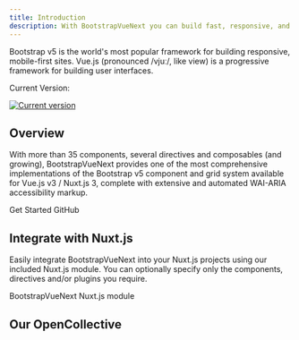 ```yaml
---
title: Introduction
description: With BootstrapVueNext you can build fast, responsive, and ARIA accessible projects on the web using Vue.js and Bootstrap v5.
---
```


<BRow>
  <BCol class="text-center" cols="12" sm="6">
    <BLink class="card-link" href="https://getbootstrap.com" target="_blank" rel="noopener">
      <BCard class="p-3">
        <BootstrapIcon aria-hidden class="icon-lg" />
        <BCardText class="mt-4">
          Bootstrap v5 is the world's most popular framework for building responsive, mobile-first sites.
        </BCardText>
      </BCard>
    </BLink>
  </BCol>
  <BCol class="text-center">
    <BLink class="card-link" href="https://vuejs.org" target="_blank" rel="noopener">
      <BCard class="p-3">
        <VueIcon aria-hidden class="icon-lg" />
        <BCardText class="mt-4">
          Vue.js (pronounced /vjuː/, like view) is a progressive framework for building user interfaces.
        </BCardText>
      </BCard>
    </BLink>
  </BCol>
</BRow>

<p class="mb-2 d-flex small">Current Version:</p>
<a href="https://www.npmjs.com/package/bootstrap-vue-next" target="_blank" rel="noopener">
  <img src="https://flat.badgen.net/npm/v/bootstrap-vue-next" alt="Current version">
</a>

## Overview

With more than 35 components, several directives and composables (and growing), BootstrapVueNext provides one of the most comprehensive implementations of the Bootstrap v5 component and grid system available for Vue.js v3 / Nuxt.js 3, complete with extensive and automated WAI-ARIA accessibility markup.

<div class="d-flex gap-2 mt-4">
  <BButton :to="withBase('/docs')" variant="primary">Get Started</BButton>
  <BButton :href="globalData.githubUrl" target="_blank" rel="noopener" variant="outline-secondary">GitHub</BButton>
</div>

## Integrate with Nuxt.js

Easily integrate BootstrapVueNext into your Nuxt.js projects using our included Nuxt.js module. You can optionally specify only the components, directives and/or plugins you require.

<BButton variant="secondary" :to="withBase('/docs#installation-nuxt-js-3')" class="my-3">BootstrapVueNext Nuxt.js module</BButton>

## Our OpenCollective

<OpenCollectiveMemberDisplay />

<script setup lang="ts">
import {inject} from 'vue'
import {withBase} from 'vitepress'
import BootstrapIcon from '~icons/logos/bootstrap'
import VueIcon from '~icons/logos/vue'
import {appInfoKey} from '../.vitepress/theme/keys'
import OpenCollectiveMemberDisplay from './components/OpenCollectiveMemberDisplay.vue'

const globalData = inject(appInfoKey, {
  discordUrl: '',
  githubUrl: '',
  githubPackageDirectory: '',
  githubComponentsDirectory: '',
  githubComposablesDirectory: '',
  githubMainBranch: '',
  githubDirectivesDirectory: '',
  opencollectiveUrl: '',
  githubDocsDirectory: '',
})
</script>
